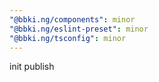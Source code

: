 ```yaml
---
"@bbki.ng/components": minor
"@bbki.ng/eslint-preset": minor
"@bbki.ng/tsconfig": minor
---
```


init publish
